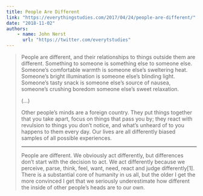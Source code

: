```yaml
---
title: People Are Different
link: "https://everythingstudies.com/2017/04/24/people-are-different/"
date: "2018-11-02"
authors:
    - name: John Nerst
      url: "https://twitter.com/everytstudies"
---
```


> People are different, and their relationships to things outside them are different. Something to someone is something else to someone else. Someone’s comfortable warmth is someone else’s sweltering heat. Someone’s bright illumination is someone else’s blinding light. Someone’s tasty snack is someone else’s source of nausea, someone’s crushing boredom someone else’s sweet relaxation.
>
> (...)
>
> Other people’s minds are a foreign country. They put things together that you take apart, focus on things that pass you by; they react with revulsion to things you don’t notice, and what’s unheard of to you happens to them every day. Our lives are all differently biased samples of all possible experiences.
>
> ---
>
> People are different. We obviously act differently, but differences don’t start with the decision to act. We act differently because we perceive, parse, think, feel, want, need, react and judge differently[1]. There is a substantial core of humanity in us all, but the older I get the more convinced I get that we seriously underestimate how different the inside of other people’s heads are to our own.
